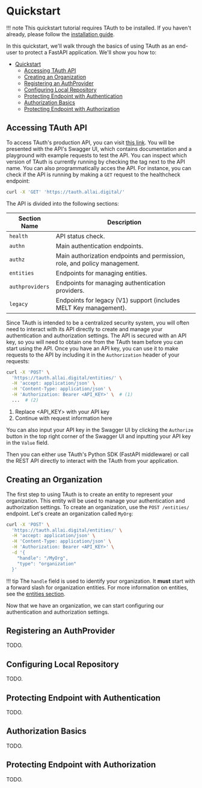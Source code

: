 # Quickstart

!!! note
    This quickstart tutorial requires TAuth to be installed.
    If you haven't already, please follow the [installation guide](./installation.md).

In this quickstart, we'll walk through the basics of using TAuth as an end-user to protect a FastAPI application.
We'll show you how to:

- [Quickstart](#quickstart)
  - [Accessing TAuth API](#accessing-tauth-api)
  - [Creating an Organization](#creating-an-organization)
  - [Registering an AuthProvider](#registering-an-authprovider)
  - [Configuring Local Repository](#configuring-local-repository)
  - [Protecting Endpoint with Authentication](#protecting-endpoint-with-authentication)
  - [Authorization Basics](#authorization-basics)
  - [Protecting Endpoint with Authorization](#protecting-endpoint-with-authorization)

## Accessing TAuth API

To access TAuth's production API, you can visit [this link](https://tauth.allai.digital/docs).
You will be presented with the API's Swagger UI, which contains documentation and a playground with example requests to test the API.
You can inspect which version of TAuth is currently running by checking the tag next to the API name.
You can also programmatically acces the API.
For instance, you can check if the API is running by making a `GET` request to the healthcheck endpoint:

```sh
curl -X 'GET' 'https://tauth.allai.digital/'
```

The API is divided into the following sections:

| Section Name | Description |
| --- | --- |
| `health` | API status check. |
| `authn` | Main authentication endpoints. |
| `authz` | Main authorization endpoints and permission, role, and policy management. |
| `entities` | Endpoints for managing entities. |
| `authproviders` | Endpoints for managing authentication providers. |
| `legacy` | Endpoints for legacy (V1) support (includes MELT Key management). |

Since TAuth is intended to be a centralized security system, you will often need to interact with its API directly to create and manage your authentication and authorization settings.
The API is secured with an API key, so you will need to obtain one from the TAuth team before you can start using the API.
Once you have an API key, you can use it to make requests to the API by including it in the `Authorization` header of your requests:

```sh
curl -X 'POST' \
  'https://tauth.allai.digital/entities/' \
  -H 'accept: application/json' \
  -H 'Content-Type: application/json' \
  -H 'Authorization: Bearer <API_KEY>' \  # (1)
  ...  # (2)
```

1. Replace <API_KEY> with your API key
2. Continue with request information here

You can also input your API key in the Swagger UI by clicking the `Authorize` button in the top right corner of the Swagger UI and inputting your API key in the `Value` field.

Then you can either use TAuth's Python SDK (FastAPI middleware) or call the REST API directly to interact with the TAuth from your application.

## Creating an Organization

The first step to using TAuth is to create an entity to represent your organization.
This entity will be used to manage your authentication and authorization settings.
To create an organization, use the `POST /entities/` endpoint.
Let's create an organization called `MyOrg`:

```sh
curl -X 'POST' \
  'https://tauth.allai.digital/entities/' \
  -H 'accept: application/json' \
  -H 'Content-Type: application/json' \
  -H 'Authorization: Bearer <API_KEY>' \
  -d '{
    "handle": "/MyOrg",
    "type": "organization"
  }'
```

!!! tip
    The `handle` field is used to identify your organization.
    It **must** start with a forward slash for organization entities.
    For more information on entities, see the [entities section](./entity.md).

Now that we have an organization, we can start configuring our authentication and authorization settings.

## Registering an AuthProvider

TODO.

## Configuring Local Repository

TODO.

## Protecting Endpoint with Authentication

TODO.

## Authorization Basics

TODO.

## Protecting Endpoint with Authorization

TODO.
